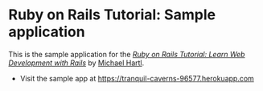 # Ruby on Rails Tutorial: Sample application

This is the sample application for the
[*Ruby on Rails Tutorial:
Learn Web Development with Rails*](http://www.railstutorial.org/)
by [Michael Hartl](http://www.michaelhartl.com).

* Visit the sample app at https://tranquil-caverns-96577.herokuapp.com
